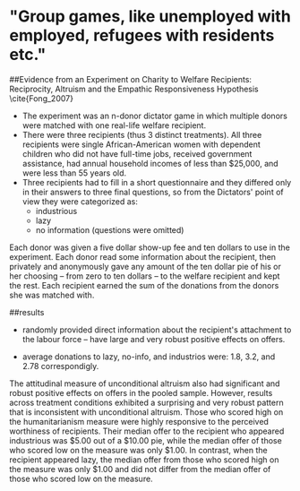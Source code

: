 # "Group games, like unemployed with employed, refugees with residents etc."

##Evidence from an Experiment on Charity to Welfare Recipients: Reciprocity, Altruism and the Empathic Responsiveness Hypothesis \cite{Fong_2007}

* The experiment was an n-donor dictator game in which multiple donors were matched with one real-life welfare recipient.
* There were three recipients (thus 3 distinct treatments). All three recipients were single African-American women with dependent children who did not have full-time jobs, received government assistance, had annual household incomes of less than $25,000, and were less than 55 years old. 
* Three recipients had to fill in a short questionnaire and they differed only in their answers to three final questions, so from the Dictators' point of view they were categorized as:
    * industrious
    * lazy
    * no information (questions were omitted)

Each donor was given a five dollar show-up fee and ten dollars to use in the experiment. Each donor read some information about the recipient, then privately and anonymously gave any amount of the ten dollar pie of his or her choosing – from zero to ten dollars – to the welfare recipient and kept the rest. Each recipient earned the sum of the donations from the donors she was matched with.

##results
* randomly provided direct information about the recipient's attachment to the labour force – have large and very robust positive effects on offers.

* average donations to lazy, no-info, and industrios were: 1.8, 	3.2, and 	2.78 correspondigly.

The attitudinal measure of unconditional altruism also had significant and robust positive effects on offers in the pooled sample. However, results across treatment conditions exhibited a surprising and very robust pattern that is inconsistent with unconditional altruism. Those who scored high on the humanitarianism measure were highly responsive to the perceived worthiness of recipients. Their median offer to the recipient who appeared industrious was $5.00 out of a $10.00 pie, while the median offer of those who scored low on the measure was only $1.00. In contrast, when the recipient appeared lazy, the median offer from those who scored high on the measure was only $1.00 and did not differ from the median offer of those who scored low on the measure.